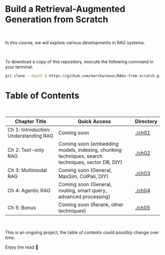 # Build a Retrieval-Augmented Generation from Scratch 

<br>

In this course, we will explore various developments in RAG systems. 

<br>

To download a copy of this repository, execute the following command in your terminal:

```bash
git clone --depth 1 https://github.com/marcharaoui/RAGs-from-scratch.git
```


# Table of Contents
<br>


| Chapter Title                                              | Quick Access                                                                                                                    | Directory                        |
|------------------------------------------------------------|---------------------------------------------------------------------------------------------------------------------------------|----------------------------------|
| Ch 1: Introduction: Understanding RAG                      | Coming soon                                                                                                                     | [./ch01](./chapter01)            |
| Ch 2: Text-only RAG                                        | Coming soon (embedding models, indexing, chunking techniques, search techniques, vector DB, DIY)                                | [./ch02](./chapter02)            |
| Ch 3: Multimodal RAG                                       | Coming soon  (General, MaxSim, ColPali, DIY)                                                                                    | [./ch03](./chapter03)            |
| Ch 4: Agentic RAG                                          | Coming soon  (General, routing, smart query, advanced processing)                                                               | [./ch04](./chapter04)            |
| Ch 5: Bonus                                                | Coming soon  (Rerank, other techniques)                                                                                         | [./ch05](./chapter05)            |

<br>

This is an ongoing project, the table of contents could possibly change over time.

Enjoy the read 🤗
